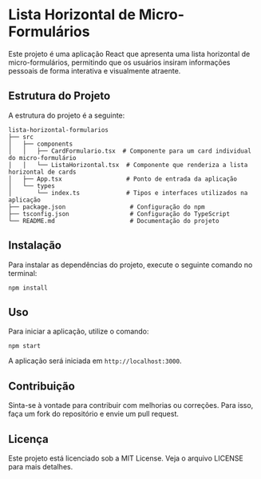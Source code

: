 # Lista Horizontal de Micro-Formulários

Este projeto é uma aplicação React que apresenta uma lista horizontal de micro-formulários, permitindo que os usuários insiram informações pessoais de forma interativa e visualmente atraente.

## Estrutura do Projeto

A estrutura do projeto é a seguinte:

```
lista-horizontal-formularios
├── src
│   ├── components
│   │   ├── CardFormulario.tsx  # Componente para um card individual do micro-formulário
│   │   └── ListaHorizontal.tsx  # Componente que renderiza a lista horizontal de cards
│   ├── App.tsx                  # Ponto de entrada da aplicação
│   └── types
│       └── index.ts             # Tipos e interfaces utilizados na aplicação
├── package.json                  # Configuração do npm
├── tsconfig.json                 # Configuração do TypeScript
└── README.md                     # Documentação do projeto
```

## Instalação

Para instalar as dependências do projeto, execute o seguinte comando no terminal:

```
npm install
```

## Uso

Para iniciar a aplicação, utilize o comando:

```
npm start
```

A aplicação será iniciada em `http://localhost:3000`.

## Contribuição

Sinta-se à vontade para contribuir com melhorias ou correções. Para isso, faça um fork do repositório e envie um pull request.

## Licença

Este projeto está licenciado sob a MIT License. Veja o arquivo LICENSE para mais detalhes.